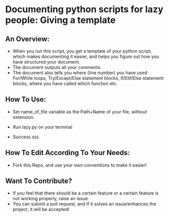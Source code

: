 # Documenting python scripts for lazy people: Giving a template

## An Overview:

- When you run this script, you get a template of your python script, which makes documenting it easier, and helps you figure out how you have structured your document.
- The document outputs all your comments.
- The document also tells you where (line number) you have used For/While loops, Try/Except/Else statement blocks, If/Elif/Else statement blocks, where you have called which function etc.

## How To Use:

-  Set name_of_file variable as the Path+Name of your file, without extension.

-  Run lazy.py on your terminal

-  Success `$$$`

## How To Edit According To Your Needs:

- Fork this Repo, and use your own conventions to make it easier!

## Want To Contribute?

- If you feel that there should be a certain feature or a certain feature is not working properly, raise an issue.
- You can submit a pull request, and if it solves an issue/enhances the project, it will be accepted!


